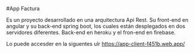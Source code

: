 #App Factura

Es un proyecto desarrollado en una arquitectura Api Rest. Su front-end en angular y su back-end spring boot, los cuales están desplegados en dos servidores diferentes. Back-end en heroku y el fron-end en firebase. 

Lo puede accesder en la siguentes ulr https://app-client-f451b.web.app/


